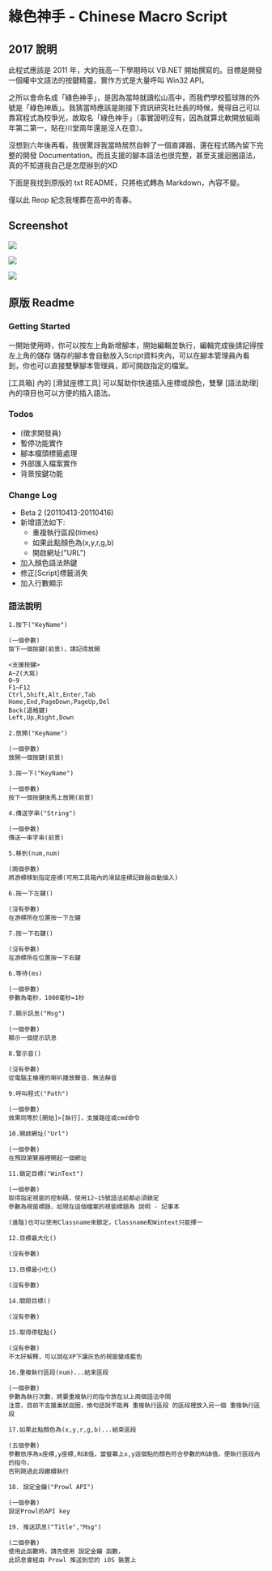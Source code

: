 # 綠色神手 - Chinese Macro Script

## 2017 說明

此程式應該是 2011 年，大約我高一下學期時以 VB.NET 開始撰寫的。目標是開發一個權中文語法的按鍵精靈。實作方式是大量呼叫 Win32 API。

之所以會命名成「綠色神手」，是因為當時就讀松山高中，而我們學校籃球隊的外號是「綠色神盾」。我猜當時應該是剛接下資訊研究社社長的時候，覺得自己可以靠寫程式為校爭光，故取名「綠色神手」（事實證明沒有，因為就算北軟開放組兩年第二第一，貼在川堂兩年還是沒人在意）。

沒想到六年後再看，我很驚訝我當時居然自幹了一個直譯器，還在程式碼內留下完整的開發 Documentation。而且支援的腳本語法也很完整，甚至支援迴圈語法，真的不知道我自己是怎麼辦到的XD

下面是我找到原版的 txt README，只將格式轉為 Markdown，內容不變。

僅以此 Reop 紀念我埋葬在高中的青春。

## Screenshot

![](http://i.imgur.com/Qwo1FYF.png)

![](http://i.imgur.com/xGPpAq1.png)

![](http://i.imgur.com/e2XgWkN.png)


## 原版 Readme 

### Getting Started

一開始使用時，你可以按左上角新增腳本，開始編輯並執行，編輯完成後請記得按左上角的儲存
儲存的腳本會自動放入Script資料夾內，可以在腳本管理員內看到，你也可以直接雙擊腳本管理員，即可開啟指定的檔案。

[工具箱] 內的 [滑鼠座標工具] 可以幫助你快速插入座標或顏色，雙擊 [語法助理] 內的項目也可以方便的插入語法。

### Todos

- (徵求開發員)
- 暫停功能實作
- 腳本檔頭標籤處理
- 外部匯入檔案實作
- 背景按鍵功能

### Change Log

- Beta 2 (20110413-20110416)
- 新增語法如下:
  - 重複執行區段(times)
  - 如果此點顏色為(x,y,r,g,b)
  - 開啟網址("URL")
- 加入顏色語法熱鍵
- 修正[Script]標籤消失
- 加入行數顯示

### 語法說明

```
1.按下("KeyName")

(一個參數)
按下一個按鍵(前景)，請記得放開

<支援按鍵>
A~Z(大寫)
0~9
F1~F12
Ctrl,Shift,Alt,Enter,Tab
Home,End,PageDown,PageUp,Del
Back(退格鍵)
Left,Up,Right,Down

2.放開("KeyName")

(一個參數)
放開一個按鍵(前景)

3.按一下("KeyName")

(一個參數)
按下一個按鍵後馬上放開(前景)

4.傳送字串("String")

(一個參數)
傳送一串字串(前景)

5.移到(num,num)

(兩個參數)
將游標移到指定座標(可用工具箱內的滑鼠座標記錄器自動插入)

6.按一下左鍵()

(沒有參數)
在游標所在位置按一下左鍵

7.按一下右鍵()

(沒有參數)
在游標所在位置按一下右鍵

6.等待(ms)

(一個參數)
參數為毫秒，1000毫秒=1秒

7.顯示訊息("Msg")

(一個參數)
顯示一個提示訊息

8.警示音()

(沒有參數)
從電腦主機裡的喇叭播放聲音，無法靜音

9.呼叫程式("Path")

(一個參數)
效果同等於[開始]>[執行]，支援路徑或cmd命令

10.開啟網址("Url")

(一個參數)
在預設瀏覽器裡開起一個網址

11.鎖定目標("WinText")

(一個參數)
取得指定視窗的控制碼，使用12~15號語法前都必須鎖定
參數為視窗標題，如現在這個檔案的視窗標題為 說明 - 記事本

(進階)也可以使用Classname來鎖定，Classname和Wintext只能擇一

12.目標最大化()

(沒有參數)

13.目標最小化()

(沒有參數)

14.關閉目標()

(沒有參數)

15.取得停駐點()

(沒有參數)
不太好解釋，可以說在XP下讓灰色的視窗變成藍色

16.重複執行區段(num)...結束區段

(一個參數)
參數為執行次數，將要重複執行的指令放在以上兩個語法中間
注意，目前不支援巢狀迴圈，換句話說不能再 重複執行區段 的區段裡放入另一個 重複執行區段

17.如果此點顏色為(x,y,r,g,b)...結束區段

(五個參數)
參數依序為x座標,y座標,RGB值，當螢幕上x,y這個點的顏色符合參數的RGB值，便執行區段內的指令，
否則跳過此段繼續執行

18. 設定金鑰("Prowl API")

(一個參數)
設定Prowl的API key

19. 推送訊息("Title","Msg")

(二個參數)
使用此函數時，請先使用 設定金鑰 函數，
此訊息會經由 Prowl 推送到您的 iOS 裝置上

```